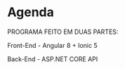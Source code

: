 # Agenda
PROGRAMA FEITO EM DUAS PARTES:


Front-End - Angular 8 + Ionic 5

Back-End - ASP.NET CORE API
